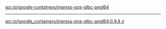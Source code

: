 [gcr.io/google-containers/ingress-gce-glbc-amd64](https://hub.docker.com/r/anjia0532/ingress-gce-glbc-amd64/tags/) 

----
[gcr.io/google_containers/ingress-gce-glbc-amd64:0.9.8 √](https://hub.docker.com/r/anjia0532/ingress-gce-glbc-amd64/tags/)

